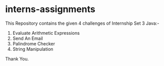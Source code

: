 # interns-assignments

This Repository contains the given 4 challenges of Internship Set 3 Java:-

1. Evaluate Arithmetic Expressions
2. Send An Email
3. Palindrome Checker
4. String Manipulation

Thank You.